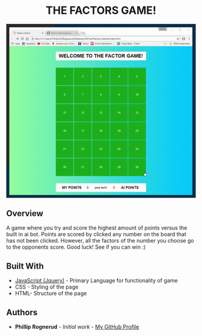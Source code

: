 <h1 align="center"><strong>THE FACTORS GAME!</strong></h1>

<img src="https://github.com/philliprognerud/Factors-Game/blob/master/images/BrKzIaVPKm.gif" align="center" >

<h2>Overview</h2>
A game where you try and score the highest amount of points versus the built in ai bot. Points are scored by clicked any number on the board that has not been clicked. However, all the factors of the number you choose go to the opponents score. Good luck! See if you can win :)

## Built With

* [JavaScript (Jquery)](https://www.javascript.com/) - Primary Language for functionality of game
* CSS - Styling of the page
* HTML- Structure of the page


## Authors

* **Phillip Rognerud** - *Initial work* - [My GitHub Profile](https://github.com/philliprognerud)

